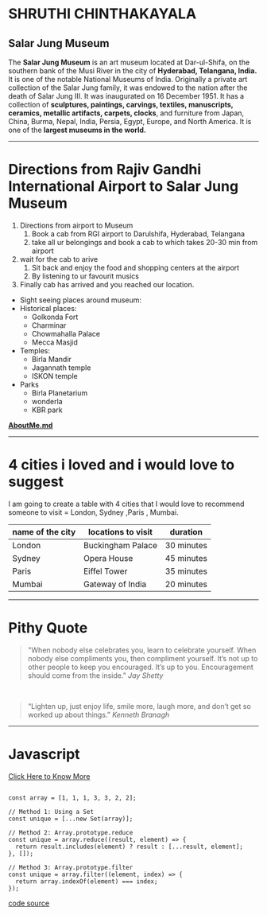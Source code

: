 # SHRUTHI CHINTHAKAYALA
## Salar Jung Museum
The **Salar Jung Museum** is an art museum located at Dar-ul-Shifa, on the southern bank of the Musi River in the city of **Hyderabad, Telangana, India.** It is one of the notable National Museums of India. Originally a private art collection of the Salar Jung family, it was endowed to the nation after the death of Salar Jung III. It was inaugurated on 16 December 1951. It has a collection of **sculptures, paintings, carvings, textiles, manuscripts, ceramics, metallic artifacts, carpets, clocks**, and furniture from Japan, China, Burma, Nepal, India, Persia, Egypt, Europe, and North America. It is one of the **largest museums in the world.**



---

# Directions from Rajiv Gandhi International Airport to Salar Jung Museum
1. Directions from airport to Museum
    1. Book a cab from RGI airport to Darulshifa, Hyderabad, Telangana
    2. take all ur belongings and book a cab to  which takes 20-30 min from airport
2. wait for the cab to arive 
    1. Sit back and enjoy the food and shopping centers at the airport 
    2. By listening to ur favourit musics
3. Finally cab has arrived and you reached our location.


* Sight seeing places around museum:
 * Historical places:
    * Golkonda Fort
    * Charminar
    * Chowmahalla Palace
    * Mecca Masjid 
* Temples:
    * Birla Mandir
    * Jagannath temple
    * ISKON temple
* Parks  
    * Birla Planetarium
    * wonderla
    * KBR park

**[AboutMe.md](AboutMe.md)**

---

# 4 cities i  loved and i would love to suggest
I am going to create a table with 4 cities that I would love to recommend someone to visit = London, Sydney ,Paris , Mumbai.

|name of the city |locations to visit | duration|
|---|---|---|
|London|Buckingham Palace|30 minutes|
|Sydney|Opera House|45 minutes|
|Paris|Eiffel Tower|35 minutes|
|Mumbai|Gateway of India|20 minutes|

---
# Pithy Quote

> "When nobody else celebrates you, learn to celebrate yourself. When nobody else compliments you, then compliment yourself. It’s not up to other people to keep you encouraged. It’s up to you. Encouragement should come from the inside." *Jay Shetty*

<Br>

>  “Lighten up, just enjoy life, smile more, laugh more, and don’t get so worked up about things.”  *Kenneth Branagh*

---

# Javascript
> 

[Click Here to Know More](https://css-tricks.com/snippets/javascript/)


```

const array = [1, 1, 1, 3, 3, 2, 2];

// Method 1: Using a Set
const unique = [...new Set(array)];

// Method 2: Array.prototype.reduce
const unique = array.reduce((result, element) => {
  return result.includes(element) ? result : [...result, element];
}, []);

// Method 3: Array.prototype.filter
const unique = array.filter((element, index) => {
  return array.indexOf(element) === index;
});
```
[code source](https://css-tricks.com/snippets/javascript/remove-duplicates-from-an-array/)

